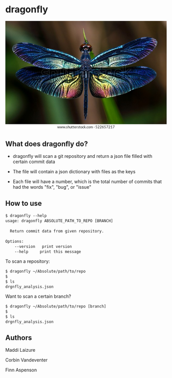 # dragonfly
![](assets/2-bug.png)

## What does dragonfly do?

* dragonfly will scan a git repository and return a json file filled with certain commit data

* The file will contain a json dictionary with files as the keys

* Each file will have a number, which is the total number of commits that had the words "fix", "bug", or "issue"

## How to use

```shell
$ dragonfly --help
usage: dragonfly ABSOLUTE_PATH_TO_REPO [BRANCH]

  Return commit data from given repository.

Options:
	--version	print version
	--help     print this message
```

To scan a repository:

```shell
$ dragonfly ~/Absolute/path/to/repo
$
$ ls
drgnfly_analysis.json
```

Want to scan a certain branch?

```shell
$ dragonfly ~/Absolute/path/to/repo [branch]
$
$ ls
drgnfly_analysis.json
```

## Authors

Maddi Laizure

Corbin Vandeventer

Finn Aspenson
